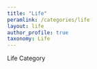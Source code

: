 ```yaml
---
title: "Life"
peramlink: /categories/life
layout: life
author_profile: true
taxonomy: Life
---
```


Life Category